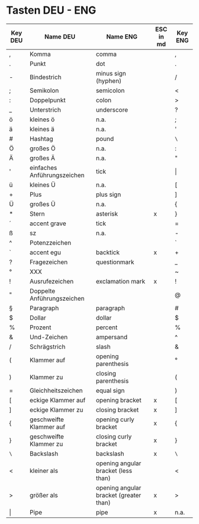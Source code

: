 # Tasten DEU - ENG
|Key DEU|Name DEU|Name ENG|ESC in md|Key ENG|
|---|---|---|---|---|
|,|Komma|comma||,|
|.|Punkt|dot||.|
|-|Bindestrich|minus sign (hyphen)||/|
|;|Semikolon|semicolon||<|
|:|Doppelpunkt|colon||>|
|_|Unterstrich|underscore||?|
|ö|kleines ö|n.a.||;|
|ä|kleines ä|n.a.||'|
|#|Hashtag|pound||`\`|
|Ö|großes Ö|n.a.||:|
|Ä|großes Ä|n.a.||"|
|'|einfaches Anführungszeichen|tick||\||
|ü|kleines Ü|n.a.||\[|
|+|Plus|plus sign||\]|
|Ü|großes Ü|n.a.||{|
|\*|Stern|asterisk|x|\}|
|´|accent grave|tick||=|
|ß|sz|n.a.||-|
|^|Potenzzeichen|||\`|
|\`|accent egu|backtick|x|+|
|?|Fragezeichen|questionmark||_|
|°|XXX|||~|
|!|Ausrufezeichen|exclamation mark|x|!|
|"|Doppelte Anführungszeichen|||@|
|§|Paragraph|paragraph||#|
|$|Dollar|dollar||$|
|%|Prozent|percent||%|
|&|Und-Zeichen|ampersand||^|
|/|Schrägstrich|slash||&|
|(|Klammer auf|opening parenthesis||°|
|)|Klammer zu|closing parenthesis||(|
|=|Gleichheitszeichen|equal sign||)|
|\[|eckige Klammer auf|opening bracket|x|\[|
|\]|eckige Klammer zu|closing bracket|x|\]|
|\{|geschweifte Klammer auf|opening curly bracket|x|\{|
|\}|geschweifte Klammer zu|closing curly bracket|x|\}|
|`\`|Backslash|backslash|x|`\`|
|<|kleiner als|opening angular bracket (less than)||<|
|\>|größer als|opening angular bracket (greater than)|x|\>|
|\||Pipe|pipe|x|n.a.|